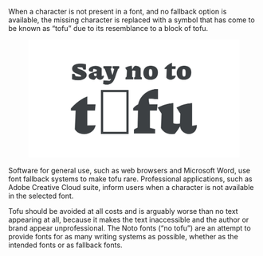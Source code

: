 When a character is not present in a font, and no fallback option is available, the missing character is replaced with a symbol that has come to be known as “tofu” due to its resemblance to a block of tofu.

<figure>

![The phrase “Say no to tofu”, with the “o” in “tofu” replaced with the rectangular tofu symbol.](images/thumbnail.svg)

</figure>

Software for general use, such as web browsers and Microsoft Word, use font fallback systems to make tofu rare. Professional applications, such as Adobe Creative Cloud suite, inform users when a character is not available in the selected font.

Tofu should be avoided at all costs and is arguably worse than no text appearing at all, because it makes the text inaccessible and the author or brand appear unprofessional. The Noto fonts (“no tofu”) are an attempt to provide fonts for as many writing systems as possible, whether as the intended fonts or as fallback fonts.
